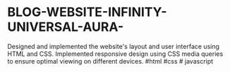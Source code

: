 # BLOG-WEBSITE-INFINITY-UNIVERSAL-AURA-
Designed and implemented the website's layout and user interface using HTML and CSS. Implemented responsive design using CSS media queries to ensure optimal viewing on different devices.
#html #css # javascript

